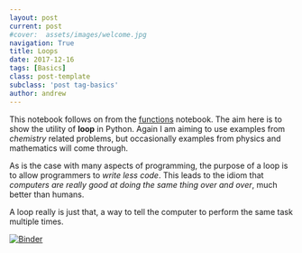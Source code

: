```yaml
---
layout: post
current: post
#cover:  assets/images/welcome.jpg
navigation: True
title: Loops 
date: 2017-12-16
tags: [Basics]
class: post-template
subclass: 'post tag-basics'
author: andrew
---
```


This notebook follows on from the [functions](/functions) notebook. The aim here is to show the utility of **loop** in Python. Again I am aiming to use examples from *chemistry* related problems, but occasionally examples from physics and mathematics will come through. 

As is the case with many aspects of programming, the purpose of a loop is to allow programmers to *write less code*. This leads to the idiom that *computers are really good at doing the same thing over and over*, much better than humans. 

A loop really is just that, a way to tell the computer to perform the same task multiple times. 

[![Binder](https://mybinder.org/badge.svg)](https://mybinder.org/v2/gh/bjmorgan/python_in_chemistry/master?filepath=General%2FLoops.ipynb)
